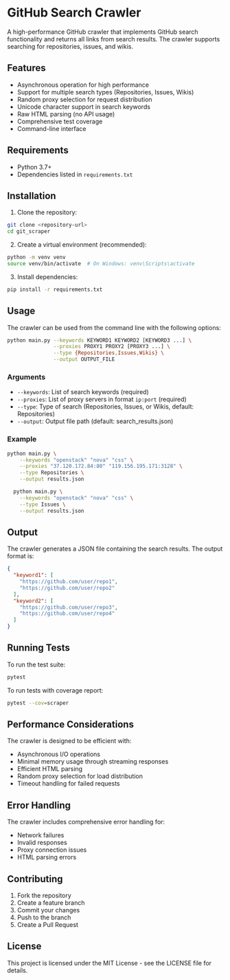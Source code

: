 # GitHub Search Crawler

A high-performance GitHub crawler that implements GitHub search functionality and returns all links from search results. The crawler supports searching for repositories, issues, and wikis.

## Features

- Asynchronous operation for high performance
- Support for multiple search types (Repositories, Issues, Wikis)
- Random proxy selection for request distribution
- Unicode character support in search keywords
- Raw HTML parsing (no API usage)
- Comprehensive test coverage
- Command-line interface

## Requirements

- Python 3.7+
- Dependencies listed in `requirements.txt`

## Installation

1. Clone the repository:
```bash
git clone <repository-url>
cd git_scraper
```

2. Create a virtual environment (recommended):
```bash
python -m venv venv
source venv/bin/activate  # On Windows: venv\Scripts\activate
```

3. Install dependencies:
```bash
pip install -r requirements.txt
```

## Usage

The crawler can be used from the command line with the following options:

```bash
python main.py --keywords KEYWORD1 KEYWORD2 [KEYWORD3 ...] \
               --proxies PROXY1 PROXY2 [PROXY3 ...] \
               --type {Repositories,Issues,Wikis} \
               --output OUTPUT_FILE
```

### Arguments

- `--keywords`: List of search keywords (required)
- `--proxies`: List of proxy servers in format `ip:port` (required)
- `--type`: Type of search (Repositories, Issues, or Wikis, default: Repositories)
- `--output`: Output file path (default: search_results.json)

### Example

```bash
python main.py \
    --keywords "openstack" "nova" "css" \
    --proxies "37.120.172.84:80" "119.156.195.171:3128" \
    --type Repositories \
    --output results.json

  python main.py \
    --keywords "openstack" "nova" "css" \
    --type Issues \
    --output results.json
```

## Output

The crawler generates a JSON file containing the search results. The output format is:

```json
{
  "keyword1": [
    "https://github.com/user/repo1",
    "https://github.com/user/repo2"
  ],
  "keyword2": [
    "https://github.com/user/repo3",
    "https://github.com/user/repo4"
  ]
}
```

## Running Tests

To run the test suite:

```bash
pytest
```

To run tests with coverage report:

```bash
pytest --cov=scraper
```

## Performance Considerations

The crawler is designed to be efficient with:
- Asynchronous I/O operations
- Minimal memory usage through streaming responses
- Efficient HTML parsing
- Random proxy selection for load distribution
- Timeout handling for failed requests

## Error Handling

The crawler includes comprehensive error handling for:
- Network failures
- Invalid responses
- Proxy connection issues
- HTML parsing errors

## Contributing

1. Fork the repository
2. Create a feature branch
3. Commit your changes
4. Push to the branch
5. Create a Pull Request

## License

This project is licensed under the MIT License - see the LICENSE file for details. 